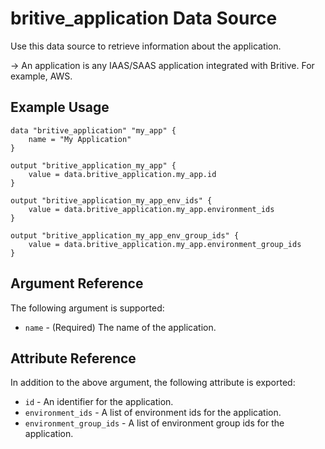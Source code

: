 # britive_application Data Source

Use this data source to retrieve information about the application.

-> An application is any IAAS/SAAS application integrated with Britive. For example, AWS.

## Example Usage

```hcl
data "britive_application" "my_app" {
    name = "My Application"
}

output "britive_application_my_app" {
    value = data.britive_application.my_app.id
}

output "britive_application_my_app_env_ids" {
    value = data.britive_application.my_app.environment_ids
}

output "britive_application_my_app_env_group_ids" {
    value = data.britive_application.my_app.environment_group_ids
}
```

## Argument Reference

The following argument is supported:

* `name` - (Required) The name of the application.

## Attribute Reference

In addition to the above argument, the following attribute is exported:

* `id` - An identifier for the application.
* `environment_ids` - A list of environment ids for the application.
* `environment_group_ids` - A list of environment group ids for the application.
